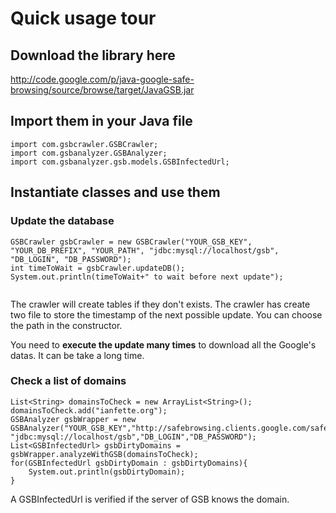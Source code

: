 # Quick usage tour #

## Download the library here ##

http://code.google.com/p/java-google-safe-browsing/source/browse/target/JavaGSB.jar

## Import them in your Java file ##
```
import com.gsbcrawler.GSBCrawler;
import com.gsbanalyzer.GSBAnalyzer;
import com.gsbanalyzer.gsb.models.GSBInfectedUrl;
```

## Instantiate classes and use them ##

### Update the database ###
```
GSBCrawler gsbCrawler = new GSBCrawler("YOUR_GSB_KEY", "YOUR_DB_PREFIX", "YOUR_PATH", "jdbc:mysql://localhost/gsb", "DB_LOGIN", "DB_PASSWORD");
int timeToWait = gsbCrawler.updateDB();
System.out.println(timeToWait+" to wait before next update");
		
```

The crawler will create tables if they don't exists.
The crawler has create two file to store the timestamp of the next possible update. You can choose the path in the constructor.

You need to **execute the update many times** to download all the Google's datas. It can be take a long time.

### Check a list of domains ###
```
List<String> domainsToCheck = new ArrayList<String>();
domainsToCheck.add("ianfette.org");
GSBAnalyzer gsbWrapper = new GSBAnalyzer("YOUR_GSB_KEY","http://safebrowsing.clients.google.com/safebrowsing","YOUR_DB_PREFIX", "jdbc:mysql://localhost/gsb","DB_LOGIN","DB_PASSWORD");
List<GSBInfectedUrl> gsbDirtyDomains = gsbWrapper.analyzeWithGSB(domainsToCheck);
for(GSBInfectedUrl gsbDirtyDomain : gsbDirtyDomains){
    System.out.println(gsbDirtyDomain);
}
```

A GSBInfectedUrl is verified if the server of GSB knows the domain.